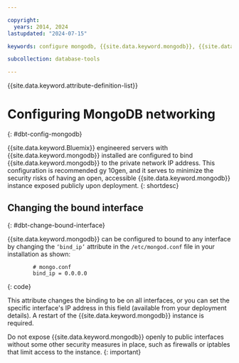 ```yaml
---

copyright:
  years: 2014, 2024
lastupdated: "2024-07-15"

keywords: configure mongodb, {{site.data.keyword.mongodb}}, {{site.data.keyword.Bluemix}}

subcollection: database-tools

---
```


{{site.data.keyword.attribute-definition-list}}

# Configuring MongoDB networking
{: #dbt-config-mongodb}

{{site.data.keyword.Bluemix}} engineered servers with {{site.data.keyword.mongodb}} installed are configured to bind {{site.data.keyword.mongodb}} to the private network IP address. This configuration is recommended gy 10gen, and it serves to minimize the security risks of having an open, accessible {{site.data.keyword.mongodb}} instance exposed publicly upon deployment.
{: shortdesc}

## Changing the bound interface
{: #dbt-change-bound-interface}

{{site.data.keyword.mongodb}} can be configured to bound to any interface by changing the `‘bind_ip’` attribute in the `/etc/mongod.conf` file in your installation as shown:

```
        # mongo.conf
        bind_ip = 0.0.0.0
```
{: code}

This attribute changes the binding to be on all interfaces, or you can set the specific interface's IP address in this field (available from your deployment details). A restart of the {{site.data.keyword.mongodb}} instance is required.

Do not expose {{site.data.keyword.mongodb}} openly to public interfaces without some other security measures in place, such as firewalls or iptables that limit access to the instance.
{: important}
